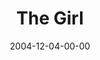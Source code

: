 ---
layout: message
category: message
series: "Christmas Stories"
title: "The Girl"
date: 2004-12-04-00-00
message_id: 142
sc-permalink-url: "http://soundcloud.com/crdschurch/the-girl"
audio: "http://s3.amazonaws.com/crossroads-media/messages/audio/Xmas_Stories_01_12-04-04_The_Girl.mp3"
audio-duration: "35:21"
tag: 
 - humility
 - christmas
 - purpose
 - mary
 - tome
explicit: false
---